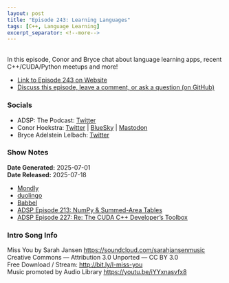 ```yaml
---
layout: post
title: "Episode 243: Learning Languages"
tags: [C++, Language Learning]
excerpt_separator: <!--more-->
---
```


<div id="buzzsprout-player-17520786"></div><script src="https://www.buzzsprout.com/1501960/episodes/17520786-episode-243-learning-languages.js?container_id=buzzsprout-player-17520786&player=small" type="text/javascript" charset="utf-8"></script>

<br>In this episode, Conor and Bryce chat about language learning apps, recent C++/CUDA/Python meetups and more!

<!--more-->

* [Link to Episode 243 on Website](https://adspthepodcast.com/2025/07/18/Episode-243.html)
* [Discuss this episode, leave a comment, or ask a question (on GitHub)](https://github.com/codereport/adsp2/discussions/142)

### Socials
 
* ADSP: The Podcast: [Twitter](https://twitter.com/adspthepodcast)
* Conor Hoekstra: [Twitter](https://twitter.com/code_report) \| [BlueSky](https://bsky.app/profile/codereport.bsky.social) \| [Mastodon](https://mastodon.social/@code_report)
* Bryce Adelstein Lelbach: [Twitter](https://x.com/blelbach)

### Show Notes

**Date Generated:** 2025-07-01 <br>
**Date Released:** 2025-07-18

* [Mondly](https://www.mondly.com/)
* [duolingo](https://www.duolingo.com/)
* [Babbel](https://www.babbel.com/)
* [ADSP Episode 213: NumPy & Summed-Area Tables](https://adspthepodcast.com/2024/12/20/Episode-213.html)
* [ADSP Episode 227: Re: The CUDA C++ Developer’s Toolbox](https://adspthepodcast.com/2025/03/28/Episode-227.html)

### Intro Song Info
 
Miss You by Sarah Jansen https://soundcloud.com/sarahjansenmusic<br>
Creative Commons — Attribution 3.0 Unported — CC BY 3.0<br>
Free Download / Stream: http://bit.ly/l-miss-you<br>
Music promoted by Audio Library https://youtu.be/iYYxnasvfx8<br>
